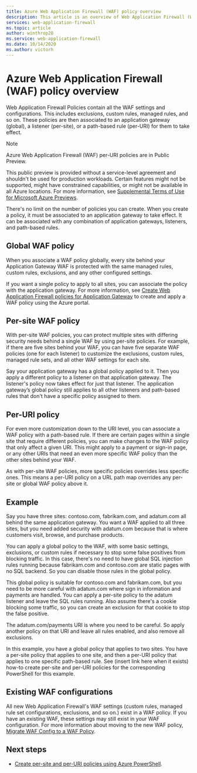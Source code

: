 ```yaml
---
title: Azure Web Application Firewall (WAF) policy overview
description: This article is an overview of Web Application Firewall (WAF) global, per-site, and per-URI policies.
services: web-application-firewall
ms.topic: article
author: winthrop28
ms.service: web-application-firewall
ms.date: 10/14/2020
ms.author: victorh
---
```


# Azure Web Application Firewall (WAF) policy overview

Web Application Firewall Policies contain all the WAF settings and configurations. This includes exclusions, custom rules, managed rules, and so on. These policies are then associated to an application gateway (global), a listener (per-site), or a path-based rule (per-URI) for them to take effect.

> [!NOTE]
> Azure Web Application Firewall (WAF) per-URI policies are in Public Preview.
> 
> This public preview is provided without a service-level agreement and shouldn't be used for production workloads. Certain features might not be supported, might have constrained capabilities, or might not be available in all Azure locations. For more information, see [Supplemental Terms of Use for Microsoft Azure Previews](https://azure.microsoft.com/support/legal/preview-supplemental-terms/).

There's no limit on the number of policies you can create. When you create a policy, it must be associated to an application gateway to take effect. It can be associated with any combination of application gateways, listeners, and path-based rules.

## Global WAF policy

When you associate a WAF policy globally, every site behind your Application Gateway WAF is protected with the same managed rules, custom rules, exclusions, and any other configured settings.

If you want a single policy to apply to all sites, you can associate the policy with the application gateway. For more information, see [Create Web Application Firewall policies for Application Gateway](create-waf-policy-ag.md) to create and apply a WAF policy using the Azure portal. 

## Per-site WAF policy

With per-site WAF policies, you can protect multiple sites with differing security needs behind a single WAF by using per-site policies. For example, if there are five sites behind your WAF, you can have five separate WAF policies (one for each listener) to customize the exclusions, custom rules, managed rule sets, and all other WAF settings for each site.

Say your application gateway has a global policy applied to it. Then you apply a different policy to a listener on that application gateway. The listener's policy now takes effect for just that listener. The application gateway’s global policy still applies to all other listeners and path-based rules that don't have a specific policy assigned to them.

## Per-URI policy

For even more customization down to the URI level, you can associate a WAF policy with a path-based rule. If there are certain pages within a single site that require different policies, you can make changes to the WAF policy that only affect a given URI. This might apply to a payment or sign-in page, or any other URIs that need an even more specific WAF policy than the other sites behind your WAF.

As with per-site WAF policies, more specific policies overrides less specific ones. This means a per-URI policy on a URL path map overrides any per-site or global WAF policy above it.

## Example

Say you have three sites: contoso.com, fabrikam.com, and adatum.com all behind the same application gateway. You want a WAF applied to all three sites, but you need added security with adatum.com because that is where customers visit, browse, and purchase products.

You can apply a global policy to the WAF, with some basic settings, exclusions, or custom rules if necessary to stop some false positives from blocking traffic. In this case, there's no need to have global SQL injection rules running because fabrikam.com and contoso.com are static pages with no SQL backend. So you can disable those rules in the global policy.

This global policy is suitable for contoso.com and fabrikam.com, but you need to be more careful with adatum.com where sign in information and payments are handled. You can apply a per-site policy to the adatum listener and leave the SQL rules running. Also assume there's a cookie blocking some traffic, so you can create an exclusion for that cookie to stop the false positive. 

The adatum.com/payments URI is where you need to be careful. So apply another policy on that URI and leave all rules enabled, and also remove all exclusions.

In this example, you have a global policy that applies to two sites. You have a per-site policy that applies to one site, and then a per-URI policy that applies to one specific path-based rule. See (insert link here when it exists) how-to create per-site and per-URI policies for the corresponding PowerShell for this example.

## Existing WAF configurations

All new Web Application Firewall's WAF settings (custom rules, managed rule set configurations, exclusions, and so on.) exist in a WAF policy. If you have an existing WAF, these settings may still exist in your WAF configuration. For more information about moving to the new WAF policy, [Migrate WAF Config to a WAF Policy](https://docs.microsoft.com/azure/web-application-firewall/ag/migrate-policy). 


## Next steps

- [Create per-site and per-URI policies using Azure PowerShell](per-site-policies.md).
